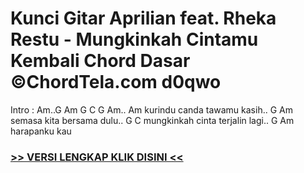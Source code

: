 
 # Kunci Gitar Aprilian feat. Rheka Restu - Mungkinkah Cintamu Kembali Chord Dasar ©ChordTela.com d0qwo


Intro : Am..G Am G C G Am.. Am kurindu canda tawamu kasih.. G Am semasa kita bersama dulu.. G C mungkinkah cinta terjalin lagi.. G Am harapanku kau

###  <a href="https://shortlighzx.web.app?sq=Kunci Gitar Aprilian feat. Rheka Restu - Mungkinkah Cintamu Kembali Chord Dasar ©ChordTela.com"> >> VERSI LENGKAP KLIK DISINI << </a>
